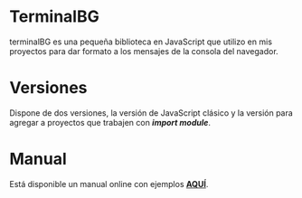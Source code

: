 # TerminalBG

terminalBG es una pequeña biblioteca en JavaScript que utilizo en mis proyectos para dar formato a los
mensajes de la consola del navegador.

# Versiones
Dispone de dos versiones, la versión de JavaScript clásico y la versión para agregar a proyectos que trabajen
con **_import module_**.

# Manual
Está disponible un manual online con ejemplos **[AQUÍ](https://basiliogarcia.github.io/TerminalBG/)**.
